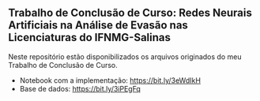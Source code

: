 ## Trabalho de Conclusão de Curso: Redes Neurais Artificiais na Análise de Evasão nas Licenciaturas do IFNMG-Salinas

Neste repositório estão disponibilizados os arquivos originados do meu Trabalho de Conclusão de Curso.
* Notebook com a implementação: https://bit.ly/3eWdIkH
* Base de dados: https://bit.ly/3iPEgFq 

